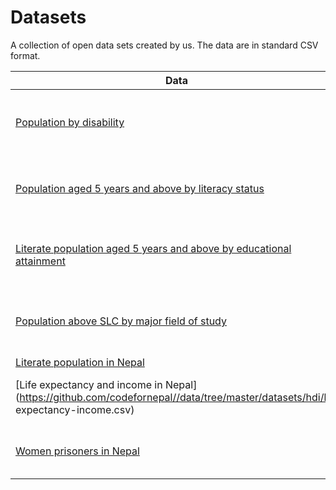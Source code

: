 # Datasets


A collection of open data sets created by us. The data are in standard CSV format.


| Data | Source |Year|
|------|--------|----|
| [Population by disability](https://github.com/codefornepal/data/tree/master/datasets/census/population_disability.csv)   |  National Population and Housing Census (PDF)|2011|
|[Population aged 5 years and above by literacy status](https://github.com/codefornepal/data/tree/master/datasets/census/literacy_above_five.csv) |National Population and Housing Census (PDF) | 2011 |
|[Literate population aged 5 years and above by educational attainment](https://github.com/codefornepal/data/tree/master/datasets/census/population_education_level.csv) |National Population and Housing Census (PDF) | 2011 |
|[Population above SLC by major field of study](https://github.com/codefornepal/data/tree/master/datasets/census/population_field_of_study.csv) |National Population and Housing Census (PDF) | 2011 |
| [Literate population in Nepal](https://github.com/codefornepal//data/tree/master/datasets/unesco/literacy-rates.csv)|UNESCO | 2013 |
| [Life expectancy and income in Nepal](https://github.com/codefornepal//data/tree/master/datasets/hdi/life expectancy-income.csv)   |  Human Development Report 2014 (PDF) | 2014 |
|[Women prisoners in Nepal](https://docs.google.com/spreadsheets/d/1mE514ye1EAOqxO2xiWTmdqhPpoxR9nAst03Gc4r9dvg/pubhtml)|International Centre for Prison Studies|2015|